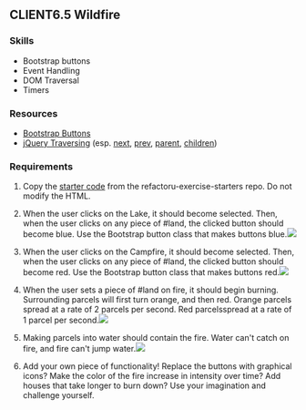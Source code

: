 ## CLIENT6.5 Wildfire

### Skills

*   Bootstrap buttons
*   Event Handling
*   DOM Traversal
*   Timers

### Resources

*   [Bootstrap Buttons](http://getbootstrap.com/css/#buttons)
*   [jQuery Traversing](http://api.jquery.com/category/traversing/) (esp. [next](http://api.jquery.com/next/), [prev](http://api.jquery.com/prev/), [parent](http://api.jquery.com/parent/), [children](http://api.jquery.com/children/))

### Requirements

1.  Copy the [starter code](https://github.com/RefactorU/refactoru-exercise-starters/tree/master/client-js/wildfire) from the refactoru-exercise-starters repo.
    Do not modify the HTML.

2.  When the user clicks on the Lake, it should become selected. Then, when the user clicks on any
piece of #land, the clicked button should become blue. Use the Bootstrap button class that makes
buttons blue.![](/public/img/screenshots/wildfire/water.png)
3.  When the user clicks on the Campfire, it should become selected. Then, when the user clicks on any
piece of #land, the clicked button should become red. Use the Bootstrap button class that makes
buttons red.![](/public/img/screenshots/wildfire/fire.png)
4.  When the user sets a piece of #land on fire, it should begin burning. Surrounding parcels will first
turn orange, and then red. Orange parcels spread at a rate of 2 parcels per second. Red parcelsspread at a rate of 1 parcel per second.![](/public/img/screenshots/wildfire/burning.png)
5.  Making parcels into water should contain the fire. Water can't catch on fire, and fire can't jump water.![](/public/img/screenshots/wildfire/final.png)
6.  Add your own piece of functionality! Replace the buttons with graphical icons? Make the color of the
fire increase in intensity over time? Add houses that take longer
to burn down? Use your imagination and challenge yourself.
